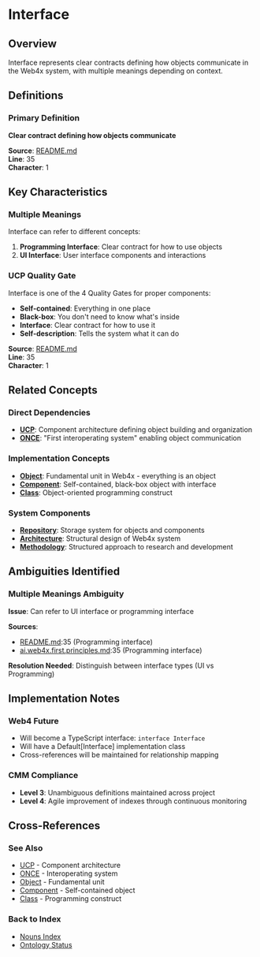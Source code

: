 # Interface

## Overview
Interface represents clear contracts defining how objects communicate in the Web4x system, with multiple meanings depending on context.

## Definitions

### Primary Definition
**Clear contract defining how objects communicate**

**Source**: [README.md](../../md-wiki/README.md#2-ucp---the-component-architecture)  
**Line**: 35  
**Character**: 1

## Key Characteristics

### Multiple Meanings
Interface can refer to different concepts:

1. **Programming Interface**: Clear contract for how to use objects
2. **UI Interface**: User interface components and interactions

### UCP Quality Gate
Interface is one of the 4 Quality Gates for proper components:
- **Self-contained**: Everything in one place
- **Black-box**: You don't need to know what's inside
- **Interface**: Clear contract for how to use it
- **Self-description**: Tells the system what it can do

**Source**: [README.md](../../md-wiki/README.md#2-ucp---the-component-architecture)  
**Line**: 35  
**Character**: 1

## Related Concepts

### Direct Dependencies
- **[UCP](#ucp)**: Component architecture defining object building and organization
- **[ONCE](#once)**: "First interoperating system" enabling object communication

### Implementation Concepts
- **[Object](#object)**: Fundamental unit in Web4x - everything is an object
- **[Component](#component)**: Self-contained, black-box object with interface
- **[Class](#class)**: Object-oriented programming construct

### System Components
- **[Repository](#repository)**: Storage system for objects and components
- **[Architecture](#architecture)**: Structural design of Web4x system
- **[Methodology](#methodology)**: Structured approach to research and development

## Ambiguities Identified

### Multiple Meanings Ambiguity
**Issue**: Can refer to UI interface or programming interface

**Sources**:
- [README.md](../../md-wiki/README.md#2-ucp---the-component-architecture):35 (Programming interface)
- [ai.web4x.first.principles.md](../../md-wiki/ai.web4x.first.principles.md#1-radical-object-oriented-programming-radical-oop):35 (Programming interface)

**Resolution Needed**: Distinguish between interface types (UI vs Programming)

## Implementation Notes

### Web4 Future
- Will become a TypeScript interface: `interface Interface`
- Will have a Default[Interface] implementation class
- Cross-references will be maintained for relationship mapping

### CMM Compliance
- **Level 3**: Unambiguous definitions maintained across project
- **Level 4**: Agile improvement of indexes through continuous monitoring

## Cross-References

### See Also
- [UCP](./UCP.md) - Component architecture
- [ONCE](./ONCE.md) - Interoperating system
- [Object](./Object.md) - Fundamental unit
- [Component](./Component.md) - Self-contained object
- [Class](./Class.md) - Programming construct

### Back to Index
- [Nouns Index](../../Ontology.md/nouns.index.md)
- [Ontology Status](../../Ontology.md/ontology.status.md)
